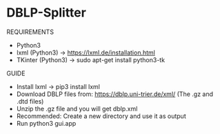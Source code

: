 # DBLP-Splitter

REQUIREMENTS

- Python3
- lxml (Python3) -> https://lxml.de/installation.html
- TKinter (Python3) -> sudo apt-get install python3-tk

GUIDE

- Install lxml -> pip3 install lxml
- Download DBLP files from: https://dblp.uni-trier.de/xml/ (The .gz and .dtd files)
- Unzip the .gz file and you will get dblp.xml
- Recommended: Create a new directory and use it as output
- Run python3 gui.app

